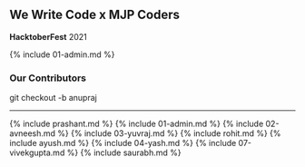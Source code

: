 ## We Write Code x MJP Coders

**HacktoberFest** 2021

{% include 01-admin.md %}


### Our Contributors

git checkout -b anupraj

---

{% include prashant.md %}
{% include 01-admin.md %}
{% include 02-avneesh.md %}
{% include 03-yuvraj.md %}
{% include rohit.md %}
{% include ayush.md %}
{% include 04-yash.md %}
{% include 07-vivekgupta.md %}
{% include saurabh.md %}

